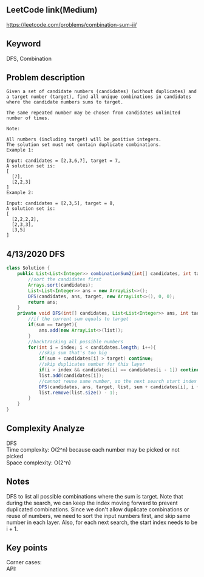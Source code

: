 ## LeetCode link(Medium)
https://leetcode.com/problems/combination-sum-ii/

## Keyword
DFS, Combination

## Problem description
```
Given a set of candidate numbers (candidates) (without duplicates) and a target number (target), find all unique combinations in candidates where the candidate numbers sums to target.

The same repeated number may be chosen from candidates unlimited number of times.

Note:

All numbers (including target) will be positive integers.
The solution set must not contain duplicate combinations.
Example 1:

Input: candidates = [2,3,6,7], target = 7,
A solution set is:
[
  [7],
  [2,2,3]
]
Example 2:

Input: candidates = [2,3,5], target = 8,
A solution set is:
[
  [2,2,2,2],
  [2,3,3],
  [3,5]
]
```
## 4/13/2020 DFS

```java
class Solution {
    public List<List<Integer>> combinationSum2(int[] candidates, int target) {
        //sort the candidates first
        Arrays.sort(candidates);
        List<List<Integer>> ans = new ArrayList<>();
        DFS(candidates, ans, target, new ArrayList<>(), 0, 0);
        return ans;
    }
    private void DFS(int[] candidates, List<List<Integer>> ans, int target, List<Integer> list, int sum, int index){
        //if the current sum equals to target
        if(sum == target){
            ans.add(new ArrayList<>(list));
        }
        //backtracking all possible numbers
        for(int i = index; i < candidates.length; i++){
            //skip sum that's too big
            if(sum + candidates[i] > target) continue;
            //skip duplicates number for this layer
            if(i > index && candidates[i] == candidates[i - 1]) continue;
            list.add(candidates[i]);
            //cannot reuse same number, so the next search start index is i + 1
            DFS(candidates, ans, target, list, sum + candidates[i], i + 1);
            list.remove(list.size() - 1);
        }
    }
}
```

## Complexity Analyze
DFS\
Time complexity: O(2^n) because each number may be picked or not picked\
Space complexity: O(2^n)

## Notes
DFS to list all possible combinations where the sum is target. Note that during the search, we can keep the index moving forward to prevent duplicated combinations. Since we don't allow duplicate combinations or reuse of numbers, we need to sort the input numbers first, and skip same number in each layer. Also, for each next search, the start index needs to be i + 1.

## Key points
Corner cases: \
API:

